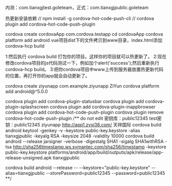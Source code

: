 ﻿内测：com.tianxgjtest.goleteam，正式：com.tianxgjpublic.goleteam

热更新安装依赖
// npm install -g cordova-hot-code-push-cli
// cordova plugin add cordova-hot-code-push-plugin

cordova create cordovaApp com.cordova.testapp
cd cordovaApp
cordova platform add android
vue项目dist下的文件拷贝到www目录，index.html添加<script type="text/javascript" src="cordova.js"></script>
cordova-hcp build

1:然后执行 cordova build 打包你的项目。这样你的项目就可以热更新了。
2:现在修改cordova项目的js代码测试一下，例如加个alert('success');然后重新执行cordova-hcp build。
3:把你cordova项目中www上传到服务器放置热更新代码的位置，再打开你的app就会自动更新了。


cordova create ziyunapp com.example.ziyunapp ZiYun  cordova platform add android@^5.0.0

cordova plugin add cordova-plugin-statusbar
cordova plugin add cordova-plugin-splashscreen
cordova plugin add cordova-plugin-inappbrowser
cordova plugin add cordova-hot-code-push-plugin
cordova plugin remove cordova-hot-code-push-plugin
/** do not edit
密钥库：public12345
test密钥：public12345
ziyunapp http://app1.zysj38.com/ 天祥国际
cordova build android
keytool -genkey -v -keystore public-key.keystore -alias tianxgjpublic -keyalg RSA -keysize 2048 -validity 10000
cordova build android --release
jarsigner -verbose -digestalg SHA1 -sigalg SHA1withRSA -tsa http://sha256timestamp.ws.symantec.com/sha256/timestamp -keystore public-key.keystore platforms/android/app/build/outputs/apk/release/app-release-unsigned.apk tianxgjpublic

cordova build android --release -- --keystore="public-key.keystore" --alias=tianxgjpublic --storePassword=public12345 --password=public12345
**/
